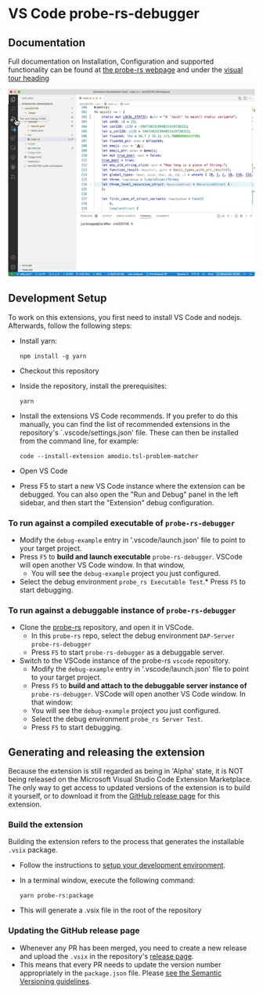 # VS Code probe-rs-debugger

## Documentation

Full documentation on Installation, Configuration and supported functionality
can be found at [the probe-rs webpage](https://probe.rs/docs/tools/vscode/) and
under the [visual tour
heading](https://probe.rs/docs/tools/vscode/#a-visual-guide-of-implemented-features)

![<img src="images/probe-rs-debugger.gif" style="margin-top: 1em; margin-bottom: 1em; max-width:100%; max-height:100%; width: auto; height: auto;"  />](images/probe-rs-debugger.gif)

## Development Setup

To work on this extensions, you first need to install VS Code and nodejs.
Afterwards, follow the following steps:

* Install yarn:

      npm install -g yarn

* Checkout this repository
* Inside the repository, install the prerequisites:

      yarn

* Install the extensions VS Code recommends. If you prefer to do this manually,
  you can find the list of recommended extensions in the repository's
  `.vscode/settings.json' file. These can then be installed from the command
  line, for example:

      code --install-extension amodio.tsl-problem-matcher

* Open VS Code
* Press F5 to start a new VS Code instance where the extension can be debugged.
  You can also open the "Run and Debug" panel in the left sidebar, and then
  start the "Extension" debug configuration.

### To run against a compiled executable of `probe-rs-debugger`

* Modify the `debug-example` entry in '.vscode/launch.json' file to point to
  your target project.
* Press `F5` to __build and launch executable__ `probe-rs-debugger`. VSCode will
  open another VS Code window. In that window,
  * You will see the `debug-example` project you just configured.
* Select the debug environment `probe_rs Executable Test`.* Press `F5` to start
  debugging.

### To run against a debuggable instance of `probe-rs-debugger`

* Clone the [probe-rs](https://github.com/probe-rs/probe-rs.git) repository, and
  open it in VSCode.
  * In this `probe-rs` repo, select the debug environment `DAP-Server
    probe-rs-debugger`
  * Press `F5` to start `probe-rs-debugger` as a debuggable server.
* Switch to the VSCode instance of the probe-rs `vscode` repository.
  * Modify the `debug-example` entry in '.vscode/launch.json' file to point to
    your target project.
  * Press `F5` to __build and attach to the debuggable server instance of__
    `probe-rs-debugger`. VSCode will open another VS Code window. In that
    window:
  * You will see the `debug-example` project you just configured.
  * Select the debug environment `probe_rs Server Test`.
  * Press `F5` to start debugging.

## Generating and releasing the extension

Because the extension is still regarded as being in 'Alpha' state, it is NOT
being released on the Microsoft Visual Studio Code Extension Marketplace. The
only way to get access to updated versions of the extension is to build it
yourself, or to download it from the [GitHub release page](#development-setup)
for this extension.

### Build the extension

Building the extension refers to the process that generates the installable
`.vsix` package.

* Follow the instructions to [setup your development
  environment](#development-setup).
* In a terminal window, execute the following command:

      yarn probe-rs:package

* This will generate a .vsix file in the root of the repository

### Updating the GitHub release page

* Whenever any PR has been merged, you need to create a new release and upload
  the `.vsix` in the repository's [release
  page](https://github.com/probe-rs/vscode/releases).
* This means that every PR needs to update the version number appropriately in
  the `package.json` file. Please [see the Semantic Versioning
  guidelines](https://semver.org/).
